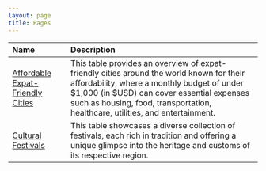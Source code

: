 ```yaml
---
layout: page
title: Pages
---
```


| Name | Description | 
|:---------|:---------|
| [Affordable Expat-Friendly Cities](/affordable-expat-friendly-cities/) | This table provides an overview of expat-friendly cities around the world known for their affordability, where a monthly budget of under $1,000 (in $USD) can cover essential expenses such as housing, food, transportation, healthcare, utilities, and entertainment. |
| [Cultural Festivals](/cultural-festivals/) | This table showcases a diverse collection of festivals, each rich in tradition and offering a unique glimpse into the heritage and customs of its respective region. |